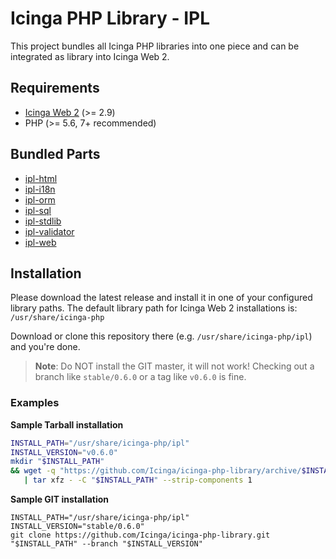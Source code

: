 # Icinga PHP Library - IPL

This project bundles all Icinga PHP libraries into one piece and can be integrated as library into Icinga Web 2.

## Requirements

* [Icinga Web 2](https://github.com/Icinga/icingaweb2) (>= 2.9)
* PHP (>= 5.6, 7+ recommended)

## Bundled Parts

* [ipl-html](https://github.com/Icinga/ipl-html)
* [ipl-i18n](https://github.com/Icinga/ipl-i18n)
* [ipl-orm](https://github.com/Icinga/ipl-orm)
* [ipl-sql](https://github.com/Icinga/ipl-sql)
* [ipl-stdlib](https://github.com/Icinga/ipl-stdlib)
* [ipl-validator](https://github.com/Icinga/ipl-validator)
* [ipl-web](https://github.com/Icinga/ipl-web)

## Installation

Please download the latest release and install it in one of your configured library paths. The default library
path for Icinga Web 2 installations is: `/usr/share/icinga-php`

Download or clone this repository there (e.g. `/usr/share/icinga-php/ipl`) and you're done.

> **Note**: Do NOT install the GIT master, it will not work! Checking out a
> branch like `stable/0.6.0` or a tag like `v0.6.0` is fine.

### Examples

**Sample Tarball installation**

```sh
INSTALL_PATH="/usr/share/icinga-php/ipl"
INSTALL_VERSION="v0.6.0"
mkdir "$INSTALL_PATH"
&& wget -q "https://github.com/Icinga/icinga-php-library/archive/$INSTALL_VERSION.tar.gz" -O - \
   | tar xfz - -C "$INSTALL_PATH" --strip-components 1
```

**Sample GIT installation**

```
INSTALL_PATH="/usr/share/icinga-php/ipl"
INSTALL_VERSION="stable/0.6.0"
git clone https://github.com/Icinga/icinga-php-library.git "$INSTALL_PATH" --branch "$INSTALL_VERSION"
```
